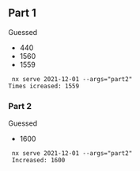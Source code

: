 ## Part 1

Guessed

* 440
* 1560
* 1559

```
 nx serve 2021-12-01 --args="part2"
Times icreased: 1559
```

### Part 2

Guessed

* 1600

```
 nx serve 2021-12-01 --args="part2"
 Increased: 1600
 ```